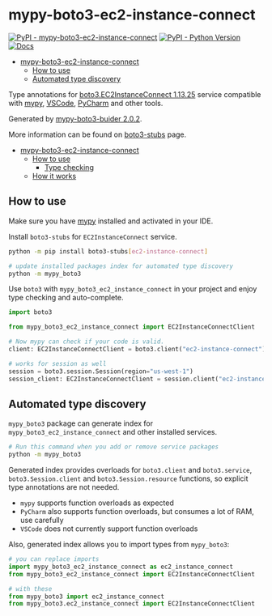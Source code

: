 # mypy-boto3-ec2-instance-connect

[![PyPI - mypy-boto3-ec2-instance-connect](https://img.shields.io/pypi/v/mypy-boto3-ec2-instance-connect.svg?color=blue)](https://pypi.org/project/mypy-boto3-ec2-instance-connect)
[![PyPI - Python Version](https://img.shields.io/pypi/pyversions/mypy-boto3-ec2-instance-connect.svg?color=blue)](https://pypi.org/project/mypy-boto3-ec2-instance-connect)
[![Docs](https://img.shields.io/readthedocs/mypy-boto3-builder.svg?color=blue)](https://mypy-boto3-builder.readthedocs.io/)

- [mypy-boto3-ec2-instance-connect](#mypy-boto3-ec2-instance-connect)
  - [How to use](#how-to-use)
  - [Automated type discovery](#automated-type-discovery)


Type annotations for
[boto3.EC2InstanceConnect 1.13.25](https://boto3.amazonaws.com/v1/documentation/api/1.13.25/reference/services/ec2-instance-connect.html#EC2InstanceConnect) service
compatible with [mypy](https://github.com/python/mypy), [VSCode](https://code.visualstudio.com/),
[PyCharm](https://www.jetbrains.com/pycharm/) and other tools.

Generated by [mypy-boto3-buider 2.0.2](https://github.com/vemel/mypy_boto3_builder).

More information can be found on [boto3-stubs](https://pypi.org/project/boto3-stubs/) page.

- [mypy-boto3-ec2-instance-connect](#mypy-boto3-ec2-instance-connect)
  - [How to use](#how-to-use)
    - [Type checking](#type-checking)
  - [How it works](#how-it-works)

## How to use

Make sure you have [mypy](https://github.com/python/mypy) installed and activated in your IDE.

Install `boto3-stubs` for `EC2InstanceConnect` service.

```bash
python -m pip install boto3-stubs[ec2-instance-connect]

# update installed packages index for automated type discovery
python -m mypy_boto3
```

Use `boto3` with `mypy_boto3_ec2_instance_connect` in your project and enjoy type checking and auto-complete.

```python
import boto3

from mypy_boto3_ec2_instance_connect import EC2InstanceConnectClient

# Now mypy can check if your code is valid.
client: EC2InstanceConnectClient = boto3.client("ec2-instance-connect")

# works for session as well
session = boto3.session.Session(region="us-west-1")
session_client: EC2InstanceConnectClient = session.client("ec2-instance-connect")

```

## Automated type discovery

`mypy_boto3` package can generate index for `mypy_boto3_ec2_instance_connect` and other installed services.

```bash
# Run this command when you add or remove service packages
python -m mypy_boto3
```

Generated index provides overloads for `boto3.client` and `boto3.service`,
`boto3.Session.client` and `boto3.Session.resource` functions,
so explicit type annotations are not needed.

- `mypy` supports function overloads as expected
- `PyCharm` also supports function overloads, but consumes a lot of RAM, use carefully
- `VSCode` does not currently support function overloads

Also, generated index allows you to import types from `mypy_boto3`:

```python
# you can replace imports
import mypy_boto3_ec2_instance_connect as ec2_instance_connect
from mypy_boto3_ec2_instance_connect import EC2InstanceConnectClient

# with these
from mypy_boto3 import ec2_instance_connect
from mypy_boto3.ec2_instance_connect import EC2InstanceConnectClient
```